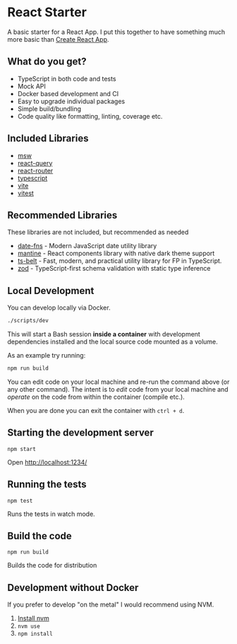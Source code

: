 # React Starter

A basic starter for a React App.
I put this together to have something much more basic than
[Create React App](https://github.com/facebook/create-react-app).

## What do you get?

- TypeScript in both code and tests
- Mock API
- Docker based development and CI
- Easy to upgrade individual packages
- Simple build/bundling
- Code quality like formatting, linting, coverage etc.

## Included Libraries

- [msw](https://mswjs.io/)
- [react-query](https://react-query.tanstack.com/)
- [react-router](https://reactrouter.com/)
- [typescript](https://www.typescriptlang.org/)
- [vite](https://github.com/vitejs/vite)
- [vitest](https://vitest.dev/)

## Recommended Libraries

These libraries are not included, but recommended as needed

- [date-fns](https://github.com/date-fns/date-fns) - Modern JavaScript date utility library
- [mantine](https://github.com/mantinedev/mantine/) - React components library with native dark theme support
- [ts-belt](https://github.com/mobily/ts-belt) - Fast, modern, and practical utility library for FP in TypeScript.
- [zod](https://github.com/colinhacks/zod) - TypeScript-first schema validation with static type inference

## Local Development

You can develop locally via Docker.

```bash
./scripts/dev
```

This will start a Bash session **inside a container** with development dependencies installed
and the local source code mounted as a volume.

As an example try running:

```bash
npm run build
```

You can edit code on your local machine and re-run the command above (or any other command).
The intent is to _edit_ code from your local machine
and _operate_ on the code from within the container (compile etc.).

When you are done you can exit the container with `ctrl + d`.

## Starting the development server

```
npm start
```

Open [http://localhost:1234/](http://localhost:1234/)

## Running the tests

```
npm test
```

Runs the tests in watch mode.

## Build the code

```
npm run build
```

Builds the code for distribution

## Development without Docker

If you prefer to develop "on the metal" I would recommend
using NVM.

1. [Install nvm](https://github.com/nvm-sh/nvm#installing-and-updating)
2. `nvm use`
3. `npm install`
